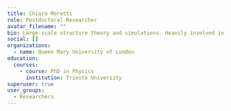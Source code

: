 ```yaml
---
title: Chiara Moretti
role: Postdoctoral Researcher
avatar_filename: ""
bio: Large-scale structure theory and simulations. Heavily involved in Euclid.
social: []
organizations:
  - name: Queen Mary University of London
education:
  courses:
    - course: PhD in Physics
      institution: Trieste University
superuser: true
user_groups:
  - Researchers
---
```

